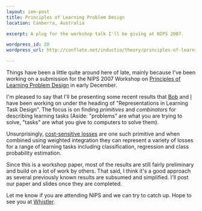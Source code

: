 ```yaml
--- 
layout: iem-post
title: Principles of Learning Problem Design
location: Canberra, Australia

excerpt: A plug for the workshop talk I'll be giving at NIPS 2007.

wordpress_id: 20
wordpress_url: http://conflate.net/inductio/theory/principles-of-learning-problem-design/

---
```

Things have been a little quite around here of late, mainly because I've been working on a submission for the NIPS 2007 Workshop on [Principles of Learning Problem Design][nipsws] in early December.

I'm pleased to say that I'll be presenting some recent results that [Bob][] and [I][me] have been working on under the heading of "Representations in Learning Task Design". The focus is on finding *primitives* and *combinators* for describing learning tasks (Aside: "problems" are what you are trying to solve, "tasks" are what you give to computers to solve them). 

Unsurprisingly, [cost-sensitive losses][csl] are one such primitive and when combined using weighted integration they can represent a variety of losses for a range of learning tasks including classification, regression and class probability estimation. 

Since this is a workshop paper, most of the results are still fairly preliminary and build on a lot of work by others. That said, I think it's a good approach as several previously known results are subsumed and simplified. I'll post our paper and slides once they are completed.

Let me know if you are attending NIPS and we can try to catch up. Hope to see you at [Whistler][]. 

[nipsws]: http://hunch.net/~learning-problem-design/ 
[bob]: http://users.rsise.anu.edu.au/~williams/
[me]:http://users.rsise.anu.edu.au/~mreid/
[csl]: http://www-cse.ucsd.edu/users/elkan/rescale.pdf
[whistler]: http://nips.cc/Conferences/2007/Program/schedule.php?Session=Workshops

